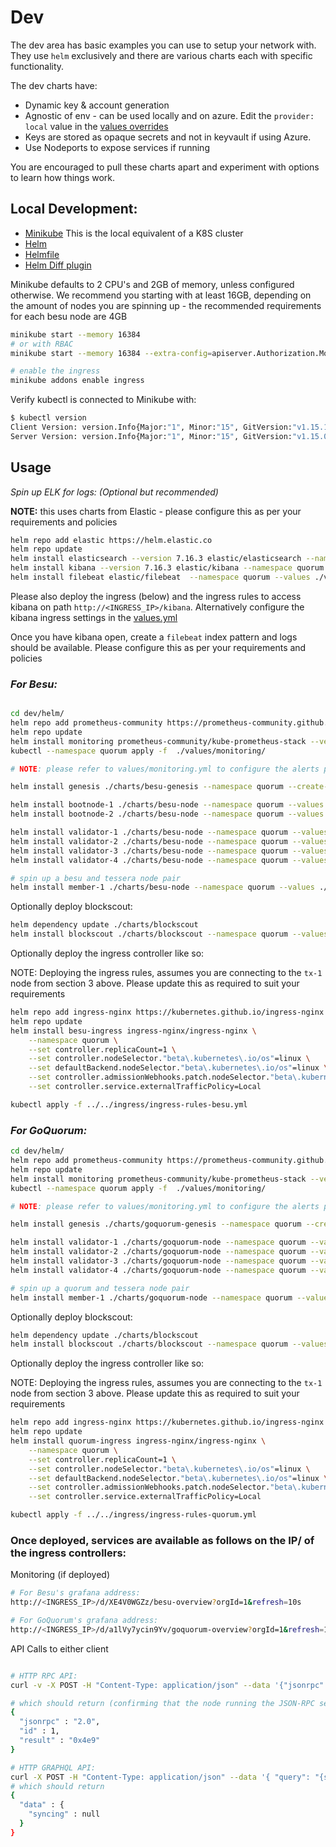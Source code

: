# Dev

The dev area has basic examples you can use to setup your network with. They use `helm` exclusively and there are various charts each with specific functionality.

The dev charts have:

- Dynamic key & account generation
- Agnostic of env - can be used locally and on azure. Edit the `provider: local` value in the [values overrides](./values)
- Keys are stored as opaque secrets and not in keyvault if using Azure.
- Use Nodeports to expose services if running

You are encouraged to pull these charts apart and experiment with options to learn how things work.

## Local Development:

- [Minikube](https://kubernetes.io/docs/setup/learning-environment/minikube/) This is the local equivalent of a K8S cluster
- [Helm](https://helm.sh/docs/)
- [Helmfile](https://github.com/roboll/helmfile)
- [Helm Diff plugin](https://github.com/databus23/helm-diff)

Minikube defaults to 2 CPU's and 2GB of memory, unless configured otherwise. We recommend you starting with at least 16GB, depending on the amount of nodes you are spinning up - the recommended requirements for each besu node are 4GB

```bash
minikube start --memory 16384
# or with RBAC
minikube start --memory 16384 --extra-config=apiserver.Authorization.Mode=RBAC

# enable the ingress
minikube addons enable ingress

```

Verify kubectl is connected to Minikube with:

```bash
$ kubectl version
Client Version: version.Info{Major:"1", Minor:"15", GitVersion:"v1.15.1", GitCommit:"4485c6f18cee9a5d3c3b4e523bd27972b1b53892", GitTreeState:"clean", BuildDate:"2019-07-18T09:18:22Z", GoVersion:"go1.12.5", Compiler:"gc", Platform:"linux/amd64"}
Server Version: version.Info{Major:"1", Minor:"15", GitVersion:"v1.15.0", GitCommit:"e8462b5b5dc2584fdcd18e6bcfe9f1e4d970a529", GitTreeState:"clean", BuildDate:"2019-06-19T16:32:14Z", GoVersion:"go1.12.5", Compiler:"gc", Platform:"linux/amd64"}
```

## Usage

_Spin up ELK for logs: (Optional but recommended)_

**NOTE:** this uses charts from Elastic - please configure this as per your requirements and policies

```bash
helm repo add elastic https://helm.elastic.co
helm repo update
helm install elasticsearch --version 7.16.3 elastic/elasticsearch --namespace quorum --create-namespace --values ./values/elasticsearch.yml
helm install kibana --version 7.16.3 elastic/kibana --namespace quorum --values ./values/kibana.yml
helm install filebeat elastic/filebeat  --namespace quorum --values ./values/filebeat.yml
```

Please also deploy the ingress (below) and the ingress rules to access kibana on path `http://<INGRESS_IP>/kibana`.
Alternatively configure the kibana ingress settings in the [values.yml](./helm/values/kibana.yml)

Once you have kibana open, create a `filebeat` index pattern and logs should be available. Please configure this as
per your requirements and policies

### _For Besu:_

```bash

cd dev/helm/
helm repo add prometheus-community https://prometheus-community.github.io/helm-charts
helm repo update
helm install monitoring prometheus-community/kube-prometheus-stack --version 34.6.0 --namespace=quorum --create-namespace --values ./values/monitoring.yml --wait
kubectl --namespace quorum apply -f  ./values/monitoring/

# NOTE: please refer to values/monitoring.yml to configure the alerts per your requirements ie slack, email etc

helm install genesis ./charts/besu-genesis --namespace quorum --create-namespace --values ./values/genesis-besu.yml

helm install bootnode-1 ./charts/besu-node --namespace quorum --values ./values/bootnode.yml
helm install bootnode-2 ./charts/besu-node --namespace quorum --values ./values/bootnode.yml

helm install validator-1 ./charts/besu-node --namespace quorum --values ./values/validator.yml
helm install validator-2 ./charts/besu-node --namespace quorum --values ./values/validator.yml
helm install validator-3 ./charts/besu-node --namespace quorum --values ./values/validator.yml
helm install validator-4 ./charts/besu-node --namespace quorum --values ./values/validator.yml

# spin up a besu and tessera node pair
helm install member-1 ./charts/besu-node --namespace quorum --values ./values/txnode.yml
```

Optionally deploy blockscout:

```bash
helm dependency update ./charts/blockscout
helm install blockscout ./charts/blockscout --namespace quorum --values ./values/blockscout-besu.yml
```

Optionally deploy the ingress controller like so:

NOTE: Deploying the ingress rules, assumes you are connecting to the `tx-1` node from section 3 above. Please update this as required to suit your requirements

```bash
helm repo add ingress-nginx https://kubernetes.github.io/ingress-nginx
helm repo update
helm install besu-ingress ingress-nginx/ingress-nginx \
    --namespace quorum \
    --set controller.replicaCount=1 \
    --set controller.nodeSelector."beta\.kubernetes\.io/os"=linux \
    --set defaultBackend.nodeSelector."beta\.kubernetes\.io/os"=linux \
    --set controller.admissionWebhooks.patch.nodeSelector."beta\.kubernetes\.io/os"=linux \
    --set controller.service.externalTrafficPolicy=Local

kubectl apply -f ../../ingress/ingress-rules-besu.yml
```

### _For GoQuorum:_

```bash
cd dev/helm/
helm repo add prometheus-community https://prometheus-community.github.io/helm-charts
helm repo update
helm install monitoring prometheus-community/kube-prometheus-stack --version 34.6.0 --namespace=quorum --create-namespace --values ./values/monitoring.yml --wait
kubectl --namespace quorum apply -f  ./values/monitoring/

# NOTE: please refer to values/monitoring.yml to configure the alerts per your requirements ie slack, email etc

helm install genesis ./charts/goquorum-genesis --namespace quorum --create-namespace --values ./values/genesis-goquorum.yml

helm install validator-1 ./charts/goquorum-node --namespace quorum --values ./values/validator.yml
helm install validator-2 ./charts/goquorum-node --namespace quorum --values ./values/validator.yml
helm install validator-3 ./charts/goquorum-node --namespace quorum --values ./values/validator.yml
helm install validator-4 ./charts/goquorum-node --namespace quorum --values ./values/validator.yml

# spin up a quorum and tessera node pair
helm install member-1 ./charts/goquorum-node --namespace quorum --values ./values/txnode.yml
```

Optionally deploy blockscout:

```bash
helm dependency update ./charts/blockscout
helm install blockscout ./charts/blockscout --namespace quorum --values ./values/blockscout-goquorum.yml
```

Optionally deploy the ingress controller like so:

NOTE: Deploying the ingress rules, assumes you are connecting to the `tx-1` node from section 3 above. Please update this as required to suit your requirements

```bash
helm repo add ingress-nginx https://kubernetes.github.io/ingress-nginx
helm repo update
helm install quorum-ingress ingress-nginx/ingress-nginx \
    --namespace quorum \
    --set controller.replicaCount=1 \
    --set controller.nodeSelector."beta\.kubernetes\.io/os"=linux \
    --set defaultBackend.nodeSelector."beta\.kubernetes\.io/os"=linux \
    --set controller.admissionWebhooks.patch.nodeSelector."beta\.kubernetes\.io/os"=linux \
    --set controller.service.externalTrafficPolicy=Local

kubectl apply -f ../../ingress/ingress-rules-quorum.yml
```

### Once deployed, services are available as follows on the IP/ of the ingress controllers:

Monitoring (if deployed)

```bash
# For Besu's grafana address:
http://<INGRESS_IP>/d/XE4V0WGZz/besu-overview?orgId=1&refresh=10s

# For GoQuorum's grafana address:
http://<INGRESS_IP>/d/a1lVy7ycin9Yv/goquorum-overview?orgId=1&refresh=10s

```

API Calls to either client

```bash

# HTTP RPC API:
curl -v -X POST -H "Content-Type: application/json" --data '{"jsonrpc":"2.0","method":"eth_blockNumber","params":[],"id":1}' http://<INGRESS_IP>/rpc

# which should return (confirming that the node running the JSON-RPC service is syncing):
{
  "jsonrpc" : "2.0",
  "id" : 1,
  "result" : "0x4e9"
}

# HTTP GRAPHQL API:
curl -X POST -H "Content-Type: application/json" --data '{ "query": "{syncing{startingBlock currentBlock highestBlock}}"}' http://<INGRESS_IP>/graphql/
# which should return
{
  "data" : {
    "syncing" : null
  }
}
```

